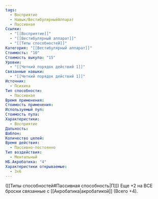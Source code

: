 ```yaml
---
tags:
  - Восприятие
  - Навык/ВестибулярныйАппарат
  - Пассивная
Ссылки:
  - "[[Восприятие]]"
  - "[[Вестибулярный аппарат]]"
  - "[[Типы способностей]]"
Категория: "[[Вестибулярный аппарат]]"
Стоимость: "10"
Стоимость выкупа: "15"
Уровни:
  - "[[Четкий порядок действий 1]]"
Связанные навыки:
  - "[[Четкий порядок действий 1]]"
Источник:
  - Психика
Тип способности:
  - Пассивная
Время применения: 
Стоимость применения: 
Используемый пул: 
Стоимость пула: 
Характеристики:
  - Восприятие
Дальность: 
Шаблон: 
Количество целей: 
Время действия:
  - Пассивно-постоянно
Тип воздействия:
  - Ментальный
НБ.Акробатика: "4"
Характеристики открываемые:
  - 3x6
---
```

([[Типы способностей#Пассивная способность|П]]) Еще +2 на ВСЕ броски связанные с [[Акробатика|акробатикой]] (Всего +4).